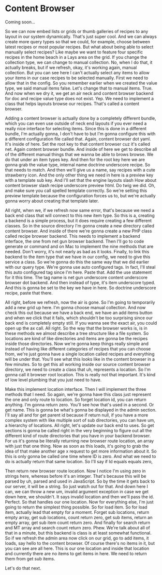 # Content Browser

Coming soon...

So we can now embed lists or grids or thumb galleries of recipes to any layout in our
system dynamically. That's just super cool. And we can always create more query types
so that we could, for example, choose between latest recipes or most popular recipes.
But what about being able to select manually select recipes? Like maybe we want to
feature four specific recipes in the home beach in a Lays area on the grid. If you
change the collection type, we can change to manual collection. No, when I do that,
it actually breaks, but if we refresh, okay, it's working again, manual collection.
But you can see here I can't actually select any items to allow your items in our
case recipes to be selected manually. First we need to allow that in the config. So
you remember earlier when we created the value type, we said manual items false.
Let's change that to manual items. True. And now when we dry it, we get an air neck
and content browser backend for doc and recipe value type does not exist. Yep. We
need to implement a class that helps layouts browse our recipes. That's called a
content browser.

Adding a content browser is actually done by a completely different bundle, which you
can even use outside of neck end layouts if you ever need a really nice interface for
selecting items. Since this is done in a different bundle, I'm actually gonna, I
don't have to but I'm gonna configure this with a different configuration file called
that. Again, content browser dot yaml. It's inside of here. Set the root key to that
content browser cuz it's called net. Again content browser bundle. And inside of here
we get to describe all of the different manual things that we wanna be able to brows
browse. We do that under an item types key. And then for the root key here we are
gonna grab the value type, internal name doctrine underscore recipe. So that needs to
match. And then we'll give us a name, say recipes with a cute strawberry icon. And
the only other thing we need in here is a preview key with a template sub key. And
I'll set that the engine layouts slash How about content browser slash recipe
underscore preview html. Do twig we did. Oh, and make sure you call spelled template
correctly. So we're setting this preview template because the configuration forces us
to, but we're actually gonna worry about creating that template later.

All right, when we, if we refresh now same error, that's because we need a back end
class that will connect to this new item type. So this is a, creating a backend is a
simple process, but it does require creating a few different classes. So in the
source directory I'm gonna create a new directory called content browser. And inside
of there we're gonna create a new PHP class called recipe browser backend. This needs
to implement a backend interface, the one from net gun browser backend. Then I'll go
to code generate or command and on Mac to implement the nine methods that are needed.
Don't worry, it's not nearly as bad as it looks. Finally, to link this backend to the
item type that we have in our config, we need to give this service a class. So we're
gonna do this the same way that we did earlier with our query type. We're gonna use
auto configured tags. In fact, I'll steal this auto configured tag since I'm here.
Paste that. Add the use statement for it this time. The tag name is net gun
underscore content underscore browser dot backend. And then instead of type, it's
item underscore typed. And this is gonna be set to the key we have in here. So
doctrine underscore recipe, paste that there.

All right, before we refresh, now the air is gone. So I'm going to temporarily add a
new grid up here. I'm gonna choose manual collection. And now check this out because
we have a back end, we have an add items button and when we click that it fails,
which shouldn't be too surprising since our back end is completely empty still. If
you wanna see the exact air, you could open up the ax call. All right. So the way
that the browser works is, is in these methods we almost describe a tree structure
like a file system. So locations are kind of like directories and items are gonna be
the recipes inside those directories. Now we're gonna keep things really simple and
instead of having like different categories of recipes that you can choose from,
we're just gonna have a single location called recipes and everything will be under
that. You'll see what this looks like in the content browser in a few minutes. So to
get this all working inside our source content browser directory, we need to create a
class that uh, represents a location. So I'm gonna call it browser root location.
This is really not that important. It's kind of low level plumbing that you just need
to have.

Make this implement location interface. Then I will implement the three methods that
I need. So again, we're gonna have this class just represent the one and only route
to location. So forget location id, you can return anything. I'm gonna return zero.
You'll see how that's used in a second. Or get name. This is gonna be what's gonna be
displayed in the admin section. I'll say all and for get parent id because if return
null, if you have a more complex system with like multiple sort of sub directories,
you can have um, a hierarchy of locations. All right, let's update our back end to
uses. So get sections is gonna be called right in the very beginning to figure out
all the different kind of route directories that you have in your backend browser.
For us it's gonna be literally returning new browser route location, an array with
just that one thing. Now as soon as this loads, it's going to grab the idea of that
make another age x request to get more information about it. So this is only gonna be
called one time where ID is zero. And what we need to do is actually return that same
location. So I'll say if Id equals equals zero,

Then return new browser route location. Now I notice I'm using zero in strings here,
whereas before it's an integer. That's because this will be parsed by uh, parsed and
used in JavaScript. So by the time it gets back to our server, it will be a string.
So just watch out for that. And down here I can, we can throw a new um, invalid
argument exception in case we get down here, we shouldn't. It says invalid location
and then we'll pass the id. Perfect. So that handles our one location. Now for
everything else, I'm just going to return the simplest thing possible. So for load
item. So for load item, actually lead that empty for a moment. Forget sub locations,
return empty array, get sub locations, count return zero, get sub items, return an
empty array, get sub item count return zero. And finally for search return and MT
array and search count return zero. Phew. We're talk about all of that in a minute,
but this backend is class is at least somewhat functional. So if we refresh the admin
area now click on our grid, go to add items, it loads, say hello to the content
browser. Of course there's no items in it, but you can see are all here. This is our
one location and inside that location and currently there are no items to get items
in here. We need to return them from get sub items.

Let's do that next.

